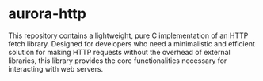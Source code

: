# aurora-http
This repository contains a lightweight, pure C implementation of an HTTP fetch library. Designed for developers who need a minimalistic and efficient solution for making HTTP requests without the overhead of external libraries, this library provides the core functionalities necessary for interacting with web servers.

